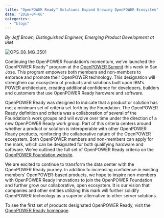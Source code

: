 ```yaml
---
title: "OpenPOWER Ready™ Solutions Expand Growing OpenPOWER Ecosystem"
date: "2016-04-06"
categories: 
  - "blogs"
---
```


_By Jeff Brown, ‎Distinguished Engineer, Emerging Product Development at IBM_

![OPS_08_MG_3501](images/OPS_08_MG_3501-692x1024.jpg)

Continuing the OpenPOWER Foundation’s momentum, we’ve launched the OpenPOWER Ready™ program at the [OpenPOWER Summit](https://openpowerfoundation.org/openpower-summit-2016/) this week in San Jose. This program empowers both members and non-members to embrace and promote their OpenPOWER technology. This designation will strengthen our ecosystem of products and solutions built upon IBM’s POWER architecture, creating additional confidence for developers, builders and customers that use OpenPOWER Ready hardware and software.

OpenPOWER Ready was designed to indicate that a product or solution has met a minimum set of criteria set forth by the Foundation. The OpenPOWER Ready definition and criteria was a collaboration of several of the Foundation’s work groups and will evolve over time under the direction of a new OpenPOWER Ready work group. Part of this criteria centers around whether a product or solution is interoperable with other OpenPOWER Ready products, reinforcing the collaborative nature of the OpenPOWER ecosystem. Both OpenPOWER members and non-members can apply for the mark, which can be designated for both qualifying hardware and software. We’ve outlined the full set of OpenPOWER Ready criteria on the [OpenPOWER Foundation website](http://staging.openpowerfoundation.org/?resource_lib=openpower-ready-definition-and-criteria).

We are excited to continue to transform the data center with the OpenPOWER Ready journey. In addition to increasing confidence in existing members’ OpenPOWER-based products, we hope to inspire non-members with OpenPOWER Ready innovations to join the OpenPOWER Foundation and further grow our collaborative, open ecosystem. It is our vision that companies and other entities utilizing this mark will further solidify OpenPOWER technology as a superior alternative to other server solutions.

To see the first set of products designated OpenPOWER Ready, visit the [OpenPOWER Ready homepage](https://openpowerfoundation.org/technical/openpower-ready/).
